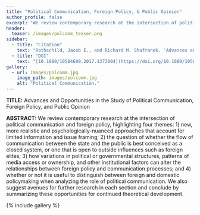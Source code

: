 ```yaml
---
title: "Political Communication, Foreign Policy, & Public Opinion"
author_profile: false
excerpt: "We review contemporary research at the intersection of political communication and foreign policy."
header:
  teaser: /images/polcomm_teaser.png
sidebar:
  - title: "Citation"
    text: "Rothschild, Jacob E., and Richard M. Shafranek. 'Advances and opportunities in the study of political communication, foreign policy, and public opinion.' _Political Communication_ 34, no. 4 (2017): 634-643."
  - title: "DOI"
    text: "[10.1080/10584609.2017.1373004](https://doi.org/10.1080/10584609.2017.1373004)"
gallery:
  - url: images/polcomm.jpg
    image_path: images/polcomm.jpg
    alt: "Political Communication."
---
```


**TITLE:** Advances and Opportunities in the Study of Political Communication, Foreign Policy, and Public Opinion

**ABSTRACT:** We review contemporary research at the intersection of political communication and foreign policy, highlighting four themes: 1) new, more realistic and psychologically-nuanced approaches that account for limited information and issue framing; 2) the question of whether the flow of communication between the state and the public is best conceived as a closed system, or one that is open to outside influences such as foreign elites; 3) how variations in political or governmental structures, patterns of media access or ownership, and other institutional factors can alter the relationships between foreign policy and communication processes; and 4) whether or not it is useful to distinguish between foreign and domestic policymaking when analyzing the role of political communication. We also suggest avenues for further research in each section and conclude by summarizing these opportunities for continued theoretical development.



{% include gallery %}
